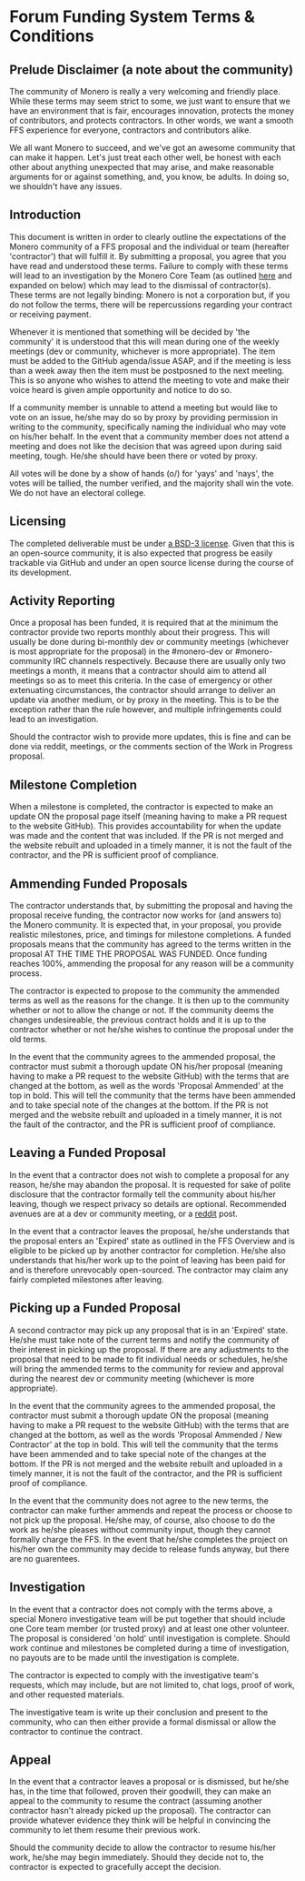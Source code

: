 # Forum Funding System Terms & Conditions

## Prelude Disclaimer (a note about the community)

The community of Monero is really a very welcoming and friendly place. While these terms may seem strict to some, we just want to ensure that we have an environment that is fair, encourages innovation, protects the money of contributors, and protects contractors. In other words, we want a smooth FFS experience for everyone, contractors and contributors alike.

We all want Monero to succeed, and we've got an awesome community that can make it happen. Let's just treat each other well, be honest with each other about anything unexpected that may arise, and make reasonable arguments for or against something, and, you know, be adults. In doing so, we shouldn't have any issues.

## Introduction
This document is written in order to clearly outline the expectations of the Monero community of a FFS proposal and the individual or team (hereafter 'contractor') that will fulfill it. By submitting a proposal, you agree that you have read and understood these terms. Failure to comply with these terms will lead to an investigation by the Monero Core Team (as outlined [here](https://camo.githubusercontent.com/757dcb14433d90308a454d84ed1cd5f7a63403a1/68747470733a2f2f6765746d6f6e65726f2e6f72672f626c6f672f6173736574732f323031352d796561722d696e2d7265766965772f676f7665726e616e63652d70726f636573732e6a7067) and expanded on below)  which may lead to the dismissal of contractor(s). These terms are not legally binding: Monero is not a corporation but, if you do not follow the terms, there will be repercussions regarding your contract or receiving payment.

Whenever it is mentioned that something will be decided by 'the community' it is understood that this will mean during one of the weekly meetings (dev or community, whichever is more appropriate). The item must be added to the GitHub agenda/issue ASAP, and if the meeting is less than a week away then the item must be postposned to the next meeting. This is so anyone who wishes to attend the meeting to vote and make their voice heard is given ample opportunity and notice to do so.

If a community member is unnable to attend a meeting but would like to vote on an issue, he/she may do so by proxy by providing permission in writing to the community, specifically naming the individual who may vote on his/her behalf. In the event that a community member does not attend a meeting and does not like the decision that was agreed upon during said meeting, tough. He/she should have been there or voted by proxy.

All votes will be done by a show of hands (o/) for 'yays' and 'nays', the votes will be tallied, the number verified, and the majority shall win the vote. We do not have an electoral college.

## Licensing
The completed deliverable must be under [a BSD-3 license](https://opensource.org/licenses/BSD-3-Clause). Given that this is an open-source community, it is also expected that progress be easily trackable via GitHub and under an open source license during the course of its development.

## Activity Reporting
Once a proposal has been funded, it is required that at the minimum the contractor provide two reports monthly about their progress. This will usually be done during bi-monthly dev or community meetings (whichever is most appropriate for the proposal) in the #monero-dev or #monero-community IRC channels respectively. Because there are usually only two meetings a month, it means that a contractor should aim to attend all meetings so as to meet this criteria. In the case of emergency or other extenuating circumstances, the contractor should arrange to deliver an update via another medium, or by proxy in the meeting. This is to be the exception rather than the rule however, and multiple infringements could lead to an investigation.

Should the contractor wish to provide more updates, this is fine and can be done via reddit, meetings, or the comments section of the Work in Progress proposal.

## Milestone Completion
When a milestone is completed, the contractor is expected to make an update ON the proposal page itself (meaning having to make a PR request to the website GitHub). This provides accountability for when the update was made and the content that was included. If the PR is not merged and the website rebuilt and uploaded in a timely manner, it is not the fault of the contractor, and the PR is sufficient proof of compliance.

## Ammending Funded Proposals
The contractor understands that, by submitting the proposal and having the proposal receive funding, the contractor now works for (and answers to) the Monero community. It is expected that, in your proposal, you provide realistic milestones, price, and timings for milestone completions.  A funded proposals means that the community has agreed to the terms written in the proposal AT THE TIME THE PROPOSAL WAS FUNDED. Once funding reaches 100%, ammending the proposal for any reason will be a community process.

The contractor is expected to propose to the community the ammended terms as well as the reasons for the change. It is then up to the community whether or not to allow the change or not. If the community deems the changes undesireable, the previous contract holds and it is up to the contractor whether or not he/she wishes to continue the proposal under the old terms.

In the event that the community agrees to the ammended proposal, the contractor must submit a thorough update ON his/her proposal (meaning having to make a PR request to the website GitHub) with the terms that are changed at the bottom, as well as the words 'Proposal Ammended' at the top in bold. This will tell the community that the terms have been ammended and to take special note of the changes at the bottom. If the PR is not merged and the website rebuilt and uploaded in a timely manner, it is not the fault of the contractor, and the PR is sufficient proof of compliance.

## Leaving a Funded Proposal
In the event that a contractor does not wish to complete a proposal for any reason, he/she may abandon the proposal. It is requested for sake of polite disclosure that the contractor formally tell the community about his/her leaving, though we respect privacy so details are optional. Recommended avenues are at a dev or community meeting, or a [reddit](https://reddit.com/r/monero) post.

In the event that a contractor leaves the proposal, he/she understands that the proposal enters an 'Expired' state as outlined in the FFS Overview and is eligible to be picked up by another contractor for completion. He/she also understands that his/her work up to the point of leaving has been paid for and is therefore unrevocably open-sourced. The contractor may claim any fairly completed milestones after leaving.

## Picking up a Funded Proposal
A second contractor may pick up any proposal that is in an 'Expired' state. He/she must take note of the current terms and notify the community of their interest in picking up the proposal. If there are any adjustments to the proposal that need to be made to fit individual needs or schedules, he/she will bring the ammended terms to the community for review and approval during the nearest dev or community meeting (whichever is more appropriate).

In the event that the community agrees to the ammended proposal, the contractor must submit a thorough update ON the proposal (meaning having to make a PR request to the website GitHub) with the terms that are changed at the bottom, as well as the words 'Proposal Ammended / New Contractor' at the top in bold. This will tell the community that the terms have been ammended and to take special note of the changes at the bottom. If the PR is not merged and the website rebuilt and uploaded in a timely manner, it is not the fault of the contractor, and the PR is sufficient proof of compliance.

In the event that the community does not agree to the new terms, the contractor can make further ammends and repeat the process or choose to not pick up the proposal. He/she may, of course, also choose to do the work as he/she pleases without community input, though they cannot formally charge the FFS. In the event that he/she completes the project on his/her own the community may decide to release funds anyway, but there are no guarentees.

## Investigation
In the event that a contractor does not comply with the terms above, a special Monero investigative team will be put together that should include one Core team member (or trusted proxy) and at least one other volunteer. The proposal is considered 'on hold' until investigation is complete. Should work continue and milestones be completed during a time of investigation, no payouts are to be made until the investigation is complete.

The contractor is expected to comply with the investigative team's requests, which may include, but are not limited to, chat logs, proof of work, and other requested materials.

The investigative team is write up their conclusion and present to the community, who can then either provide a formal dismissal or allow the contractor to continue the contract.

## Appeal
In the event that a contractor leaves a proposal or is dismissed, but he/she has, in the time that followed, proven their goodwill, they can make an appeal to the community to resume the contract (assuming another contractor hasn't already picked up the proposal). The contractor can provide whatever evidence they think will be helpful in convincing the community to let them resume their previous work.

Should the community decide to allow the contractor to resume his/her work, he/she may begin immediately. Should they decide not to, the contractor is expected to gracefully accept the decision.
